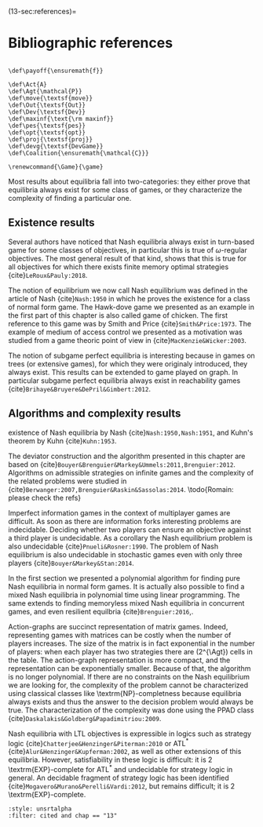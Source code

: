 (13-sec:references)=
# Bibliographic references

```{math}

\def\payoff{\ensuremath{f}}

\def\Act{A}
\def\Agt{\mathcal{P}}
\def\move{\textsf{move}}
\def\Out{\textsf{Out}}
\def\Dev{\textsf{Dev}}
\def\maxinf{\text{\rm maxinf}}
\def\pes{\textsf{pes}}
\def\opt{\textsf{opt}}
\def\proj{\textsf{proj}}
\def\devg{\textsf{DevGame}}
\def\Coalition{\ensuremath{\mathcal{C}}}

\renewcommand{\Game}{\game}

```

Most results about equilibria fall into two-categories: they either prove
that equilibria always exist for some class of games, or they characterize
the complexity of finding a particular one.

## Existence results

Several authors have noticed that Nash equilibria always exist in turn-based
game for some classes of objectives, in particular this is true of
$\omega$-regular objectives.
The most general result of that kind, shows that this is true for all objectives
for which there exists finite memory optimal strategies {cite}`LeRoux&Pauly:2018`.

The notion of equilibrium we now call Nash equilibrium was
defined in the article of Nash {cite}`Nash:1950` in which he proves the
existence for a class of normal form game.
The Hawk-dove game we presented as an example in the first part of
this chapter is also called game of chicken.
The first reference to this game was by Smith and Price {cite}`Smith&Price:1973`.
The example of medium of access control we presented as a motivation was
studied from a game theoric point of view in {cite}`MacKenzie&Wicker:2003`.

The notion of subgame perfect equilibria is interesting because in games on
trees (or extensive games), for which they were originaly introduced, they
always exist. This results can be extended to game played on graph.
In particular subgame perfect equilibria always exist in reachability
games {cite}`Brihaye&Bruyere&DePril&Gimbert:2012`.

## Algorithms and complexity results

existence of Nash equilibria by Nash {cite}`Nash:1950,Nash:1951`,
and Kuhn's theorem by Kuhn {cite}`Kuhn:1953`.

The deviator construction and the algorithm presented in this chapter are based on {cite}`Bouyer&Brenguier&Markey&Ummels:2011,Brenguier:2012`.
Algorithms on admissible strategies on infinite games and the complexity of the related problems
were studied in
{cite}`Berwanger:2007,Brenguier&Raskin&Sassolas:2014`.
\todo{Romain: please check the refs}

Imperfect information games in the context of multiplayer games are difficult.
As soon as there are information forks interesting problems are indecidable.
Deciding whether two players can ensure an objective against a third player
is undecidable.
As a corollary the Nash equilibrium problem is also undecidable {cite}`Pnueli&Rosner:1990`.
The problem of Nash equilibrium is also undecidable in stochastic games even
with only three players {cite}`Bouyer&Markey&Stan:2014`.

In the first section we presented a polynomial algorithm for
finding pure Nash equilibria in normal form games.
It is actually also possible to find a mixed Nash equilibria in
polynomial time using linear programming.
The same extends to finding memoryless mixed Nash equilibria in concurrent
games, and even resilient equilbria {cite}`Brenguier:2016`,.

Action-graphs are succinct representation of matrix games. Indeed,
representing games with matrices can be costly when the number of
players increases. The size of the matrix is in fact exponential in the
number of players: when each player has two strategies there are
\(2^{\Agt}\) cells in the table.
The action-graph representation is more compact, and the representation can be
exponentially smaller.
Because of that, the algorithm is no longer polynomial.
If there are no constraints on the Nash equilibrium we are looking for, the
complexity of the problem cannot be characterized using classical classes
like  \textrm{NP}-completness because equilibria always
exists and thus the answer to the decision problem would always be true.
The characterization of the complexity was done using the PPAD class {cite}`Daskalakis&Goldberg&Papadimitriou:2009`.

Nash equilibria with LTL objectives is expressible in logics such as
strategy logic {cite}`Chatterjee&Henzinger&Piterman:2010` or ATL$^\ast$ {cite}`Alur&Henzinger&Kupferman:2002`, as well as other extensions of this equilibria.
However, satisfiability in these logic is difficult: it is
2 \textrm{EXP}-complete for ATL$^\ast$ and undecidable for
strategy logic in general.
An decidable fragment of strategy logic has been identified {cite}`Mogavero&Murano&Perelli&Vardi:2012`,
but remains difficult; it is 2 \textrm{EXP}-complete.


```{bibliography}
:style: unsrtalpha
:filter: cited and chap == "13"
```